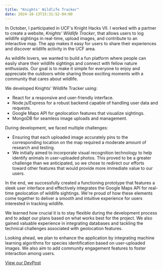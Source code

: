 ```yaml
---
title: "Knights' Wildlife Tracker"
date: 2024-10-13T15:31:52-04:00
---
```


In October, I participated in UCF's Knight Hacks VII. I worked with a partner to create a website, *Knights' Wildlife Tracker*, that allows users to log wildlife sightings in real-time, upload images, and contribute to an interactive map. The app makes it easy for users to share their experiences and discover wildlife activity in the UCF area.

As wildlife lovers, we wanted to build a fun platform where people can easily share their wildlife sightings and connect with fellow nature enthusiasts. Our goal is to make it simple for everyone to enjoy and appreciate the outdoors while sharing those exciting moments with a community that cares about wildlife.


We developed Knights' Wildlife Tracker using:

* React for a responsive and user-friendly interface.
* Node.js/Express for a robust backend capable of handling user data and requests.
* Google Maps API for geolocation features that visualize sightings.
* MongoDB for seamless image uploads and management.

During development, we faced multiple challenges:

* Ensuring that each uploaded image accurately pins to the corresponding location on the map required a moderate amount of research and testing.
* We initially aimed to incorporate visual recognition technology to help identify animals in user-uploaded photos. This proved to be a greater challenge than we anticipated, so we chose to redirect our efforts toward other features that would provide more immediate value to our users.

In the end, we successfully created a functioning prototype that features a sleek user interface and effectively integrates the Google Maps API for real-time geolocation of wildlife sightings. We're proud of how these elements come together to deliver a smooth and intuitive experience for users interested in tracking wildlife.

We learned how crucial it is to stay flexible during the development process and to adapt our plans based on what works best for the project. We also gained valuable experience in integrating databases and tackling the technical challenges associated with geolocation features.

Looking ahead, we plan to enhance the application by integrating machine learning algorithms for species identification based on user-uploaded images. We also aim to add community engagement features to foster interaction among users.

[View our DevPost](https://devpost.com/software/knights-wildlife-tracker)